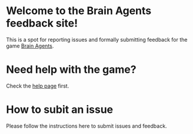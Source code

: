 # Welcome to the Brain Agents feedback site!
This is a spot for reporting issues and formally submitting feedback for the game [Brain Agents](https://brainagents.org).

# Need help with the game?
Check the [help page](https://docs.google.com/document/d/1_DKf94YLVfkHZs39_n6XAnx-z0UodTXqvF93Gx959Us/) first. 

# How to subit an issue
Please follow the instructions here to submit issues and feedback.
